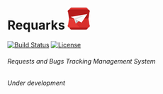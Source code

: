 # Requarks ![Requarks Logo](https://raw.githubusercontent.com/NGPixel/requarks/master/UI/requests-50x50.png "Requarks")
[![Build Status](https://travis-ci.org/NGPixel/requarks.svg?branch=master)](https://travis-ci.org/NGPixel/requarks)
[![License](https://img.shields.io/badge/license-GPLv3-blue.svg?style=flat-square)](https://github.com/NGPixel/requarks/blob/master/LICENSE)

###### Requests and Bugs Tracking Management System
*Under development*
